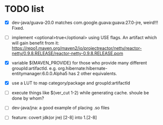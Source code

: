 # TODO list

- [x] dev-java/guava-20.0 matches com.google.guava:guava:27.0-jre, weird!!! Fixed.

- [ ] implement \<optional\>true\</optional\> using USE flags. An artifact which will gain benefit from it: https://repo1.maven.org/maven2/io/projectreactor/netty/reactor-netty/0.9.8.RELEASE/reactor-netty-0.9.8.RELEASE.pom

- [x] variable ${MAVEN\_PROVIDE} for those who provide many different groupId:artifactId. e.g. org.hibernate:hibernate-entitymanager:6.0.0.Alpha5 has 2 other equivalents.

- [x] use a LUT to map category/package and groupId:artifactId

- [ ] execute things like $(ver\_cut 1-2) while generating cache. shoule be done by whom?

- [ ] dev-java/jna: a good example of placing .so files

- [ ] feature: covert jdk(or jre) [2-8] into 1.[2-8]
